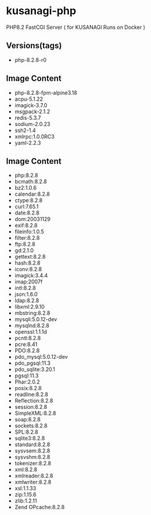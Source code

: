 # kusanagi-php
PHP8.2 FastCGI Server ( for KUSANAGI Runs on Docker )

## Versions(tags)
- php-8.2.8-r0

## Image Content
- php-8.2.8-fpm-alpine3.18
- acpu-5.1.22
- imagick-3.7.0
- msgpack-2.1.2
- redis-5.3.7
- sodium-2.0.23
- ssh2-1.4
- xmlrpc:1.0.0RC3
- yaml-2.2.3

## Image Content
- php:8.2.8
- bcmath:8.2.8
- bz2:1.0.6
- calendar:8.2.8
- ctype:8.2.8
- curl:7.65.1
- date:8.2.8
- dom:20031129
- exif:8.2.8
- fileinfo:1.0.5
- filter:8.2.8
- ftp:8.2.8
- gd:2.1.0
- gettext:8.2.8
- hash:8.2.8
- iconv:8.2.8
- imagick:3.4.4
- imap:2007f
- intl:8.2.8
- json:1.6.0
- ldap:8.2.8
- libxml:2.9.10
- mbstring:8.2.8
- mysqli:5.0.12-dev
- mysqlnd:8.2.8
- openssl:1.1.1d
- pcntl:8.2.8
- pcre:8.41
- PDO:8.2.8
- pdo_mysql:5.0.12-dev
- pdo_pgsql:11.3
- pdo_sqlite:3.20.1
- pgsql:11.3
- Phar:2.0.2
- posix:8.2.8
- readline:8.2.8
- Reflection:8.2.8
- session:8.2.8
- SimpleXML:8.2.8
- soap:8.2.8
- sockets:8.2.8
- SPL:8.2.8
- sqlite3:8.2.8
- standard:8.2.8
- sysvsem:8.2.8
- sysvshm:8.2.8
- tokenizer:8.2.8
- xml:8.2.8
- xmlreader:8.2.8
- xmlwriter:8.2.8
- xsl:1.1.33
- zip:1.15.6
- zlib:1.2.11
- Zend OPcache:8.2.8

